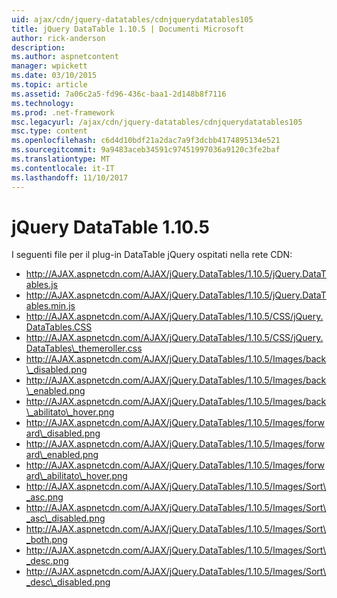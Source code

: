 ```yaml
---
uid: ajax/cdn/jquery-datatables/cdnjquerydatatables105
title: jQuery DataTable 1.10.5 | Documenti Microsoft
author: rick-anderson
description: 
ms.author: aspnetcontent
manager: wpickett
ms.date: 03/10/2015
ms.topic: article
ms.assetid: 7a06c2a5-fd96-436c-baa1-2d148b8f7116
ms.technology: 
ms.prod: .net-framework
msc.legacyurl: /ajax/cdn/jquery-datatables/cdnjquerydatatables105
msc.type: content
ms.openlocfilehash: c6d4d10bdf21a2dac7a9f3dcbb4174895134e521
ms.sourcegitcommit: 9a9483aceb34591c97451997036a9120c3fe2baf
ms.translationtype: MT
ms.contentlocale: it-IT
ms.lasthandoff: 11/10/2017
---
```

<a name="jquery-datatables-1105"></a>jQuery DataTable 1.10.5
====================
I seguenti file per il plug-in DataTable jQuery ospitati nella rete CDN:

- http://AJAX.aspnetcdn.com/AJAX/jQuery.DataTables/1.10.5/jQuery.DataTables.js
- http://AJAX.aspnetcdn.com/AJAX/jQuery.DataTables/1.10.5/jQuery.DataTables.min.js
- http://AJAX.aspnetcdn.com/AJAX/jQuery.DataTables/1.10.5/CSS/jQuery.DataTables.CSS
- http://AJAX.aspnetcdn.com/AJAX/jQuery.DataTables/1.10.5/CSS/jQuery.DataTables\_themeroller.css
- http://AJAX.aspnetcdn.com/AJAX/jQuery.DataTables/1.10.5/Images/back\_disabled.png
- http://AJAX.aspnetcdn.com/AJAX/jQuery.DataTables/1.10.5/Images/back\_enabled.png
- http://AJAX.aspnetcdn.com/AJAX/jQuery.DataTables/1.10.5/Images/back\_abilitato\_hover.png
- http://AJAX.aspnetcdn.com/AJAX/jQuery.DataTables/1.10.5/Images/forward\_disabled.png
- http://AJAX.aspnetcdn.com/AJAX/jQuery.DataTables/1.10.5/Images/forward\_enabled.png
- http://AJAX.aspnetcdn.com/AJAX/jQuery.DataTables/1.10.5/Images/forward\_abilitato\_hover.png
- http://AJAX.aspnetcdn.com/AJAX/jQuery.DataTables/1.10.5/Images/Sort\_asc.png
- http://AJAX.aspnetcdn.com/AJAX/jQuery.DataTables/1.10.5/Images/Sort\_asc\_disabled.png
- http://AJAX.aspnetcdn.com/AJAX/jQuery.DataTables/1.10.5/Images/Sort\_both.png
- http://AJAX.aspnetcdn.com/AJAX/jQuery.DataTables/1.10.5/Images/Sort\_desc.png
- http://AJAX.aspnetcdn.com/AJAX/jQuery.DataTables/1.10.5/Images/Sort\_desc\_disabled.png
